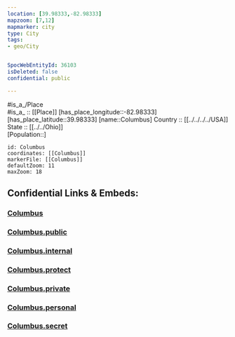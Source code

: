 ```yaml
---
location: [39.98333,-82.98333] 
mapzoom: [7,12] 
mapmarker: city 
type: City
tags:
- geo/City


SpocWebEntityId: 36103
isDeleted: false
confidential: public

---
```

#is_a_/Place  
#is_a_ :: [[Place]] 
[has_place_longitude::-82.98333] 
[has_place_latitude::39.98333] 
[name::Columbus] 
Country :: [[../../../../USA]]  
State :: [[../../Ohio]]  
[Population::] 



```leaflet
id: Columbus
coordinates: [[Columbus]] 
markerFile: [[Columbus]] 
defaultZoom: 11 
maxZoom: 18
```


## Confidential Links & Embeds: 

### [Columbus](/_Standards/Earth/Continent/America~North/USA/USA~Central/Ohio/counties~Ohio/Franklin,Ohio,County/cities~Franklin,Ohio/Columbus.md) 

### [Columbus.public](/_public/Earth/Continent/America~North/USA/USA~Central/Ohio/counties~Ohio/Franklin,Ohio,County/cities~Franklin,Ohio/Columbus.public.md) 

### [Columbus.internal](/_internal/Earth/Continent/America~North/USA/USA~Central/Ohio/counties~Ohio/Franklin,Ohio,County/cities~Franklin,Ohio/Columbus.internal.md) 

### [Columbus.protect](/_protect/Earth/Continent/America~North/USA/USA~Central/Ohio/counties~Ohio/Franklin,Ohio,County/cities~Franklin,Ohio/Columbus.protect.md) 

### [Columbus.private](/_private/Earth/Continent/America~North/USA/USA~Central/Ohio/counties~Ohio/Franklin,Ohio,County/cities~Franklin,Ohio/Columbus.private.md) 

### [Columbus.personal](/_personal/Earth/Continent/America~North/USA/USA~Central/Ohio/counties~Ohio/Franklin,Ohio,County/cities~Franklin,Ohio/Columbus.personal.md) 

### [Columbus.secret](/_secret/Earth/Continent/America~North/USA/USA~Central/Ohio/counties~Ohio/Franklin,Ohio,County/cities~Franklin,Ohio/Columbus.secret.md)

